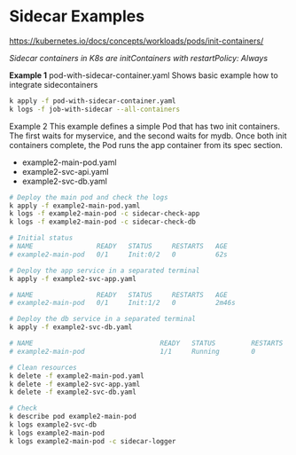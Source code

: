 # Sidecar Examples
https://kubernetes.io/docs/concepts/workloads/pods/init-containers/

*Sidecar containers in K8s are initContainers with restartPolicy: Always*

**Example 1** pod-with-sidecar-container.yaml
Shows basic example how to integrate sidecontainers
```bash
k apply -f pod-with-sidecar-container.yaml
k logs -f job-with-sidecar --all-containers
```

Example 2
This example defines a simple Pod that has two init containers. The first waits for myservice, and the second waits for mydb. Once both init containers complete, the Pod runs the app container from its spec section.
- example2-main-pod.yaml
- example2-svc-api.yaml
- example2-svc-db.yaml

```bash
# Deploy the main pod and check the logs
k apply -f example2-main-pod.yaml
k logs -f example2-main-pod -c sidecar-check-app
k logs -f example2-main-pod -c sidecar-check-db

# Initial status
# NAME                READY   STATUS     RESTARTS   AGE
# example2-main-pod   0/1     Init:0/2   0          62s

# Deploy the app service in a separated terminal
k apply -f example2-svc-app.yaml

# NAME                READY   STATUS     RESTARTS   AGE
# example2-main-pod   0/1     Init:1/2   0          2m46s

# Deploy the db service in a separated terminal
k apply -f example2-svc-db.yaml

# NAME                                READY   STATUS         RESTARTS   AGE
# example2-main-pod                   1/1     Running        0          3m33s

# Clean resources
k delete -f example2-main-pod.yaml
k delete -f example2-svc-app.yaml
k delete -f example2-svc-db.yaml

# Check
k describe pod example2-main-pod
k logs example2-svc-db
k logs example2-main-pod
k logs example2-main-pod -c sidecar-logger
````